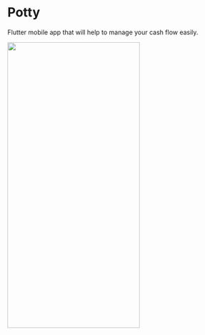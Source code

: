 # Potty

Flutter mobile app that will help to manage your cash flow easily.

<img src = "https://user-images.githubusercontent.com/94638085/216383436-e6d68d92-39ff-40e4-86b6-5ec4056f6dc9.jpeg" width="296" height="640">
